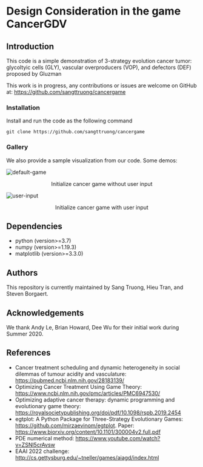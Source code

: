 # Design Consideration in the game CancerGDV

## Introduction
This code is a simple demonstration of 3-strategy evolution cancer tumor: 
glycoltyic cells (GLY), vascular overproducers (VOP), and defectors (DEF) proposed by Gluzman

This work is in progress, any contributions or issues are welcome on
GitHub at: https://github.com/sangttruong/cancergame

### Installation
Install and run the code as the following command

```console
git clone https://github.com/sangttruong/cancergame
```
### Gallery
We also provide a sample visualization from our code. Some demos:

![default-game](https://github.com/hieumtran/cancergame/blob/master/figures/default.png)
<div align="center">Initialize cancer game without user input</div>

![user-input](https://github.com/hieumtran/cancergame/blob/master/figures/user_input.png) 
<div align="center">Initialize cancer game with user input</div>

## Dependencies
* python (version>=3.7)
* numpy (version>=1.19.3)
* matplotlib (version>=3.3.0)

<!--
## Acknowledgments
--> 

## Authors
This repository is currently maintained by Sang Truong, Hieu Tran, and Steven Borgaert. 

## Acknowledgements
We thank Andy Le, Brian Howard, Dee Wu for their initial work during Summer 2020.

## References
* Cancer treatment scheduling and dynamic heterogeneity in social dilemmas of tumour acidity and vasculature: https://pubmed.ncbi.nlm.nih.gov/28183139/
* Optimizing Cancer Treatment Using Game Theory: https://www.ncbi.nlm.nih.gov/pmc/articles/PMC6947530/
* Optimizing adaptive cancer therapy: dynamic programming and evolutionary game theory:  https://royalsocietypublishing.org/doi/pdf/10.1098/rspb.2019.2454
* egtplot: A Python Package for Three-Strategy Evolutionary Games: https://github.com/mirzaevinom/egtplot. Paper: https://www.biorxiv.org/content/10.1101/300004v2.full.pdf
* PDE numerical method: https://www.youtube.com/watch?v=ZSNl5crAvsw
* EAAI 2022 challenge: http://cs.gettysburg.edu/~tneller/games/aiagd/index.html
